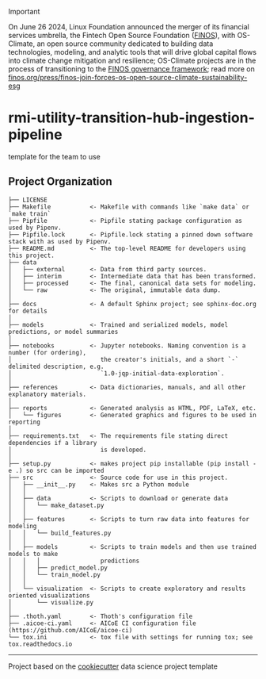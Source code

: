 
> [!IMPORTANT]
> On June 26 2024, Linux Foundation announced the merger of its financial services umbrella, the Fintech Open Source Foundation ([FINOS](https://finos.org)), with OS-Climate, an open source community dedicated to building data technologies, modeling, and analytic tools that will drive global capital flows into climate change mitigation and resilience; OS-Climate projects are in the process of transitioning to the [FINOS governance framework](https://community.finos.org/docs/governance); read more on [finos.org/press/finos-join-forces-os-open-source-climate-sustainability-esg](https://finos.org/press/finos-join-forces-os-open-source-climate-sustainability-esg)

# rmi-utility-transition-hub-ingestion-pipeline

template for the team to use

## Project Organization

    ├── LICENSE
    ├── Makefile           <- Makefile with commands like `make data` or `make train`
    ├── Pipfile            <- Pipfile stating package configuration as used by Pipenv.
    ├── Pipfile.lock       <- Pipfile.lock stating a pinned down software stack with as used by Pipenv.
    ├── README.md          <- The top-level README for developers using this project.
    ├── data
    │   ├── external       <- Data from third party sources.
    │   ├── interim        <- Intermediate data that has been transformed.
    │   ├── processed      <- The final, canonical data sets for modeling.
    │   └── raw            <- The original, immutable data dump.
    │
    ├── docs               <- A default Sphinx project; see sphinx-doc.org for details
    │
    ├── models             <- Trained and serialized models, model predictions, or model summaries
    │
    ├── notebooks          <- Jupyter notebooks. Naming convention is a number (for ordering),
    │                         the creator's initials, and a short `-` delimited description, e.g.
    │                         `1.0-jqp-initial-data-exploration`.
    │
    ├── references         <- Data dictionaries, manuals, and all other explanatory materials.
    │
    ├── reports            <- Generated analysis as HTML, PDF, LaTeX, etc.
    │   └── figures        <- Generated graphics and figures to be used in reporting
    │
    ├── requirements.txt   <- The requirements file stating direct dependencies if a library
    │                         is developed.
    │
    ├── setup.py           <- makes project pip installable (pip install -e .) so src can be imported
    ├── src                <- Source code for use in this project.
    │   ├── __init__.py    <- Makes src a Python module
    │   │
    │   ├── data           <- Scripts to download or generate data
    │   │   └── make_dataset.py
    │   │
    │   ├── features       <- Scripts to turn raw data into features for modeling
    │   │   └── build_features.py
    │   │
    │   ├── models         <- Scripts to train models and then use trained models to make
    │   │   │                 predictions
    │   │   ├── predict_model.py
    │   │   └── train_model.py
    │   │
    │   └── visualization  <- Scripts to create exploratory and results oriented visualizations
    │       └── visualize.py
    │
    ├── .thoth.yaml        <- Thoth's configuration file
    ├── .aicoe-ci.yaml     <- AICoE CI configuration file (https://github.com/AICoE/aicoe-ci)
    └── tox.ini            <- tox file with settings for running tox; see tox.readthedocs.io

---

Project based on the [cookiecutter](https://drivendata.github.io/cookiecutter-data-science/) data science project template
